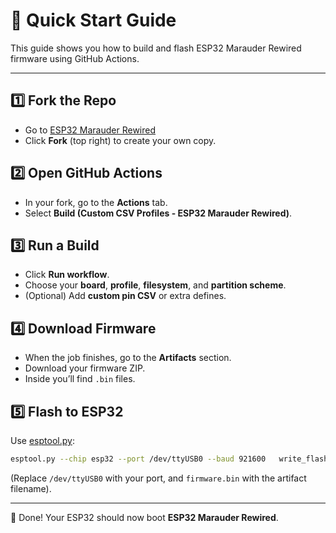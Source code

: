 # 🚀 Quick Start Guide

This guide shows you how to build and flash ESP32 Marauder Rewired firmware using GitHub Actions.

---

## 1️⃣ Fork the Repo
- Go to [ESP32 Marauder Rewired](https://github.com/AirysDark/ESP32_Marauder_Rewired)
- Click **Fork** (top right) to create your own copy.

## 2️⃣ Open GitHub Actions
- In your fork, go to the **Actions** tab.
- Select **Build (Custom CSV Profiles - ESP32 Marauder Rewired)**.

## 3️⃣ Run a Build
- Click **Run workflow**.
- Choose your **board**, **profile**, **filesystem**, and **partition scheme**.
- (Optional) Add **custom pin CSV** or extra defines.

## 4️⃣ Download Firmware
- When the job finishes, go to the **Artifacts** section.
- Download your firmware ZIP.
- Inside you’ll find `.bin` files.

## 5️⃣ Flash to ESP32
Use [esptool.py](https://github.com/espressif/esptool):

```bash
esptool.py --chip esp32 --port /dev/ttyUSB0 --baud 921600   write_flash -z 0x1000 firmware.bin
```

(Replace `/dev/ttyUSB0` with your port, and `firmware.bin` with the artifact filename).

---

🎉 Done! Your ESP32 should now boot **ESP32 Marauder Rewired**.
